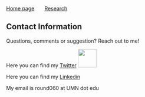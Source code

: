[Home page](./index.md) &nbsp; &nbsp; &nbsp; [Research](./Research.md) 

## Contact Information
Questions, comments or suggestion? Reach out to me!

Here you can find my [Twitter](https://twitter.com/CR46_) 
<img src="https://user-images.githubusercontent.com/31868305/119173877-768a4580-ba2d-11eb-8e05-50e201b51920.png" width="50" height="50">

Here you can find my [Linkedin](https://www.linkedin.com/in/christopher-rounds-6a9b19189)

My email is round060 at UMN dot edu
